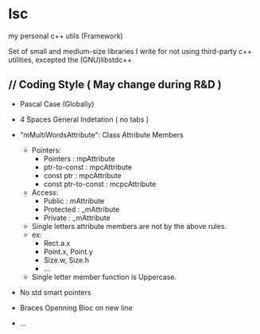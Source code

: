 # lsc
my personal c++ utils (Framework)

Set of small and medium-size libraries I write for not using third-party c++ utilities, excepted the (GNU)libstdc++ 

// Coding Style ( May change during R&D ) 
------------
* Pascal Case (Globally)
* 4 Spaces General Indetation ( no tabs )
* "mMultiWordsAttribute":  Class Attribute Members
    * Pointers:
        * Pointers     : mpAttribute
        * ptr-to-const : mpcAttribute
        * const ptr    : mpcAttribute
        * const ptr-to-const : mcpcAttribute
    * Access:
        * Public    : mAttribute
        * Protected : _mAttribute     
        * Private   : _mAttribute
    * Single letters attribute members are not by the above rules.
    * ex:
        * Rect.a.x
        * Point.x, Point.y
        * Size.w, Size.h
        * ...
    * Single letter member function is Uppercase.
     
* No std smart pointers 
* Braces Openning Bloc on new line
* ...

